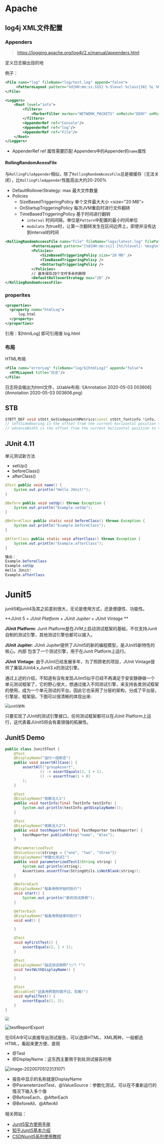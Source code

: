 # Apache

## log4j  XML文件配置

### Appenders

> https://logging.apache.org/log4j/2.x/manual/appenders.html

定义日志输出目的地

例子：
```xml
<File name="log" fileName="log/test.log" append="false">
     <PatternLayout pattern="%d{HH:mm:ss.SSS} %-5level %class{36} %L %M - %msg%xEx%n"/>
</File>

<Loggers>
    <Root level="info">
        <filters>
            <MarkerFilter marker="NETWORK_PACKETS" onMatch="DENY" onMismatch="NEUTRAL"/>
        </filters>
        <AppenderRef ref="Console"/>
        <AppenderRef ref="log"/>
        <AppenderRef ref="File"/>
    </Root>
</Loggers>
```

* AppenderRef ref 属性需要匹配 Appenders中的Appender的`name`属性

#### RollingRandomAcessFile

与`RollingFileAppender`相似，除了`RollingRandomAcessFile`总是被缓存（无法关闭），比`RollingFileAppender`性能高出大约20-200%

* DefaultRolloverStrategy: max 最大文件数量
* Policies
  * SizeBasedTriggeringPolicy 单个文件最大大小 <size="20 MB">
  * OnStartupTriggeringPolicy 每次JVM重启时进行文件翻转
  * TimeBasedTriggeringPolicy 基于时间进行翻转
    * `interval` 时间间隔，单位是`Pattern`中配置的最小时间单位
    * `modulate` 为true时，让第一次翻转发生在区间边界上，即使并没有达到interval的时间  
```xml
<RollingRandomAccessFile name="File" fileName="logs/latest.log" filePattern="logs/%d{yyyy-MM-dd}-%i.log.gz">
            <PatternLayout pattern="[%d{HH:mm:ss}] [%t/%level]: %msg%n"/>
            <Policies>
                <SizeBasedTriggeringPolicy size="20 MB" />
                <TimeBasedTriggeringPolicy />
                <OnStartupTriggeringPolicy />
            </Policies>
            // 最多保存20个文件多余的删除
            <DefaultRolloverStrategy max="20" />
</RollingRandomAccessFile>
```
### properites

```xml
<properties>
  <property name="htmlLog">
      log.html
  </property>
</properties>
```
引用：$[htmlLog] 即可引用值 log.html

### 布局

HTML布局
```xml
<File name="errorLog" fileName="log/${htmlLog}" append="false">
  <HTMLLayout title="日志"/>
</File>
```
日志将会输出为html文件，以table布局:
![Annotation 2020-05-03 003606](Annotation 2020-05-03 003606.png)

## STB

```c++
STBTT_DEF void stbtt_GetCodepointHMetrics(const stbtt_fontinfo *info, int codepoint, int *advanceWidth, int *leftSideBearing);
// leftSideBearing is the offset from the current horizontal position to the left edge of the character
// advanceWidth is the offset from the current horizontal position to the next horizontal position these are expressed in unscaled coordinates
```



## JUnit 4.11

单元测试新方法

* setUp()
* beforeClass()
* afterClass()


```java
@Test public void name() {
    System.out.println("Hello JUnit!");
}

@Before public void setUp() throws Exception {
    System.out.println("Example.setUp");
}

@BeforeClass public static void beforeClass() throws Exception {
    System.out.println("Example.beforeClass");
}

@AfterClass public static void afterClass() throws Exception {
    System.out.println("Example.afterClass");
}

输出：
Example.beforeClass
Example.setUp
Hello JUnit!
Example.afterClass
```

# Junit5

junit5和junit4及其之前差别很大，无论是使用方式，还是便捷性、功能性。

**JUnit 5 = *JUnit Platform* + *JUnit Jupiter* + *JUnit Vintage* **

**JUnit Platform**: Junit Platform是在JVM上启动测试框架的基础，不仅支持Junit自制的测试引擎，其他测试引擎也都可以接入。

**JUnit Jupiter**: JUnit Jupiter提供了JUnit5的新的编程模型，是JUnit5新特性的核心。内部 包含了一个测试引擎，用于在Junit Platform上运行。

**JUnit Vintage**: 由于JUint已经发展多年，为了照顾老的项目，JUnit Vintage提供了兼容JUnit4.x,Junit3.x的测试引擎。

通过上述的介绍，不知道有没有发现JUint5似乎已经不再满足于安安静静做一个单元测试框架了，它的野心很大，想通过接入不同测试引擎，来支持各类测试框架的使用，成为一个单元测试的平台。因此它也采用了分层的架构，分成了平台层，引擎层，框架层。下图可以很清晰的体现出来:

<img src="image\junit5架构.jpg" alt="junit5架构" style="zoom:80%;" />



只要实现了JUnit的测试引擎接口，任何测试框架都可以在JUnit Platform上运行，这代表着JUnit5将会有着很强的拓展性。

## Junit5 Demo

```java
public class Junit5Test {
    @Test
    @DisplayName("运行一组断言")
    public void assertAllCase() {
        assertAll("groupAssert",
                () -> assertEquals(2, 1 + 1),
                () -> assertTrue(1 > 0)
        );
    }

    @Test
    @DisplayName("依赖注入1")
    public void testInfo(final TestInfo testInfo) {
        System.out.println(testInfo.getDisplayName());
    }

    @Test
    @DisplayName("依赖注入2")
    public void testReporter(final TestReporter testReporter) {
        testReporter.publishEntry("name", "Alex");
    }

    @ParameterizedTest
    @ValueSource(strings = {"one", "two", "three"})
    @DisplayName("参数化测试1")
    public void parameterizedTest1(String string) {
        System.out.println(string);
        Assertions.assertTrue(StringUtils.isNotBlank(string));
    }

    @BeforeEach
    @DisplayName("每条用例开始时执行")
    void start() {
        System.out.println("新的测试用例");
    }

    @AfterEach
    @DisplayName("每条用例结束时执行")
    void end() {

    }

    @Test
    void myFirstTest() {
        assertEquals(2, 1 + 1);
    }

    @Test
    @DisplayName("描述测试用例╯°□°）╯")
    void testWithDisplayName() {

    }

    @Test
    @Disabled("这条用例暂时跑不过，忽略!")
    void myFailTest() {
        assertEquals(1, 2);
    }
}
```

<img src="image\junit5TestResult.png" alt=" " style="zoom:80%;" />

![testReportExport](image\testReportExport.png)

在IDEA中可以直接导出测试报告，可以选择HTML、XML两种，一般都选HTML，看起来更方便、直观

* @Test
* @DisplayName：这东西主要用于到处测试报告时用

![image-20200705123131071](image\htmlTestReportDemo.png)

* 报告中显示的名称就是DisplayName
* @ParameterizedTest、@ValueSource：参数化测试，可以在不重新运行的情况下输入多个值
* @BeforeEach、@AfterEach
* @BeforeAll、@AfterAll

相关网站：

* [Junit5官方使用手册](https://junit.org/junit5/docs/current/user-guide/#overview)
* [知乎Junit5基本介绍](https://zhuanlan.zhihu.com/p/111706639)
* [CSDNjunit5系列使用教程](https://blog.csdn.net/ryo1060732496/article/details/80792246)